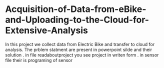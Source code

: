# Acquisition-of-Data-from-eBike-and-Uploading-to-the-Cloud-for-Extensive-Analysis
In this project we collect data from Electric Bike and transfer to cloud for analysis.
The prblem statment are present in powerpoint silde and their solution .
in file readaboutproject you see project in writen form .
in sensor file their is programing of sensor 
